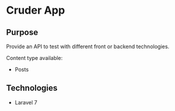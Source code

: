 # Cruder App

## Purpose

Provide an API to test with different front or backend technologies.

Content type available:

- Posts

## Technologies

- Laravel 7
